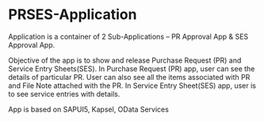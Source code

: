 # PRSES-Application
Application is a container of 2 Sub-Applications – PR Approval App &amp; SES Approval App.

Objective of the app is to show and release Purchase Request (PR) and Service Entry Sheets(SES).
In Purchase Request (PR) app, user can see the details of particular PR. User can also see all the items associated with PR and File Note attached with the PR. In Service Entry Sheet(SES) app, user is to see service entries with details.

App is based on SAPUI5, Kapsel, OData Services


